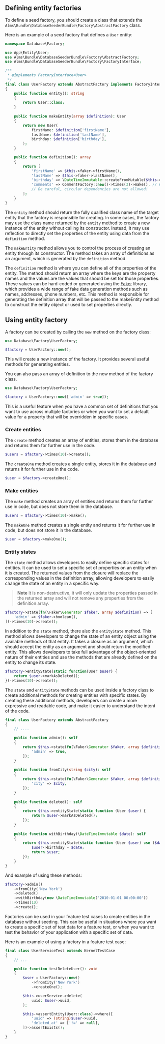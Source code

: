## Defining entity factories

To define a seed factory, you should create a class that extends
the `Alms\Bundle\DatabaseSeederBundle\Factory\AbstractFactory`
class.

Here is an example of a seed factory that defines a `User` entity:

```php
namespace Database\Factory;

use App\Entity\User;
use Alms\Bundle\DatabaseSeederBundle\Factory\AbstractFactory;
use Alms\Bundle\DatabaseSeederBundle\Factory\FactoryInterface;

/**
 * @implements FactoryInterface<User>
 */
final class UserFactory extends AbstractFactory implements FactoryInterface
{
    public function entity(): string
    {
        return User::class;
    }
    
    public function makeEntity(array $definition): User
    {
        return new User(
            firstName: $definition['firstName'],
            lastName: $definition['lastName'],
            birthday: $definition['birthday'],
        );
    }

    public function definition(): array
    {
        return [
            'firstName' => $this->faker->firstName(),
            'lastName' => $this->faker->lastName(),
            'birthday' => \DateTimeImmutable::createFromMutable($this->faker->dateTime()),
            'comments' => CommentFactory::new()->times(3)->make(), // Can use other factories.
            // Be careful, circular dependencies are not allowed!
        ];
    }
}
```

The `entity` method should return the fully qualified class name of the target entity that the factory is responsible
for creating. In some cases, the factory may use the class name returned by the `entity` method to create a new instance
of the entity without calling its constructor. Instead, it may use reflection to directly set the properties of the
entity using data from the `definition` method.

The `makeEntity` method allows you to control the process of creating an entity through its constructor. The method
takes an array of definitions as an argument, which is generated by the `definition` method.

The `definition` method is where you can define all of the properties of the entity. The method should return an array
where the keys are the property names and the values are the values that should be set for those properties. These
values can be hard-coded or generated using the [Faker](https://fakerphp.github.io/) library, which provides a wide
range of fake data generation methods such as names, addresses, phone numbers, etc. This method is responsible for
generating the definition array that will be passed to the makeEntity method to construct the entity object or used to
set properties directly.

## Using entity factory

A factory can be created by calling the `new` method on the factory class:

```php
use Database\Factory\UserFactory;

$factory = UserFactory::new();
```

This will create a new instance of the factory. It provides several useful methods for generating entities.

You can also pass an array of definition to the new method of the factory class.

```php
use Database\Factory\UserFactory;

$factory = UserFactory::new(['admin' => true]);
```

This is a useful feature when you have a common set of definitions that you want to use across multiple factories or
when you want to set a default value for a property that will be overridden in specific cases.

### Create entities

The `create` method creates an array of entities, stores them in the database and returns them for further use in the
code.

```php
$users = $factory->times(10)->create();
```

The `createOne` method creates a single entity, stores it in the database and returns it for further use in the code.

```php
$user = $factory->createOne();
```

### Make entities

The `make` method creates an array of entities and returns them for further use in code, but does not store them in
the database.

```php
$users = $factory->times(10)->make();
```

The `makeOne` method creates a single entity and returns it for further use in code, but does not store it in the
database.

```php
$user = $factory->makeOne();
```

### Entity states

The `state` method allows developers to easily define specific states for entities. It can be used to set a specific set
of properties on an entity when it is created. The returned values from the closure will replace the corresponding
values in the definition array, allowing developers to easily change the state of an entity in a specific way.

> **Note**
> It is non-destructive, it will only update the properties passed in the returned array and will not remove
> any properties from the definition array.

```php
$factory->state(fn(\Faker\Generator $faker, array $definition) => [
    'admin' => $faker->boolean(),
])->times(10)->create();
```

In addition to the `state` method, there also the `entityState` method. This method allows developers to change the
state of an entity object using the available methods of that entity. It takes a closure as an argument, which should
accept the entity as an argument and should return the modified entity. This allows developers to take full advantage of
the object-oriented nature of their entities and use the methods that are already defined on the entity to change its
state.

```php
$factory->entityState(static function(User $user) {
    return $user->markAsDeleted();
})->times(10)->create();
```

The `state` and `entityState` methods can be used inside a factory class to create additional methods for creating
entities with specific states. By creating these additional methods, developers can create a more expressive and
readable code, and make it easier to understand the intent of the code.

```php
final class UserFactory extends AbstractFactory
{
    // ....

    public function admin(): self
    {
        return $this->state(fn(\Faker\Generator $faker, array $definition) => [
            'admin' => true,
        ]);
    }
    
    public function fromCity(string $city): self
    {
        return $this->state(fn(\Faker\Generator $faker, array $definition) => [
            'city' => $city,
        ]);
    }
    
    public function deleted(): self
    {
        return $this->entityState(static function (User $user) {
            return $user->markAsDeleted();
        });
    }
    
    public function withBirthday(\DateTimeImmutable $date): self
    {
        return $this->entityState(static function (User $user) use ($date) {
            $user->birthday = $date;
            return $user;
        });
    }
}
```

And example of using these methods:

```php
$factory->admin()
    ->fromCity('New York')
    ->deleted()
    ->withBirthday(new \DateTimeImmutable('2010-01-01 00:00:00'))
    ->times(10)
    ->create();
```

Factories can be used in your feature test cases to create entities in the database without seeding. This can be
useful in situations where you want to create a specific set of test data for a feature test, or when you want to test
the behavior of your application with a specific set of data.

Here is an example of using a factory in a feature test case:

```php
final class UserServiceTest extends KernelTestCase
{
    // ...

    public function testDeleteUser(): void
    {
        $user = UserFactory::new()
            ->fromCity('New York')
            ->createOne();

        $this->userService->delete(
            uuid: $user->uuid,
        );

        $this->assertEntity(User::class)->where([
            'uuid' => (string)$user->uuid,
            'deleted_at' => ['!=' => null],
        ])->assertExists();
    }
}
```
